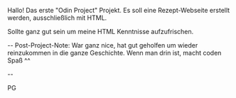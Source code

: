 Hallo! Das erste "Odin Project" Projekt.
Es soll eine Rezept-Webseite erstellt werden, ausschließlich mit HTML.

Sollte ganz gut sein um meine HTML Kenntnisse aufzufrischen.

-- 
Post-Project-Note: War ganz nice, hat gut geholfen um wieder reinzukommen in die ganze Geschichte. Wenn man drin ist, macht coden Spaß ^^

--

PG